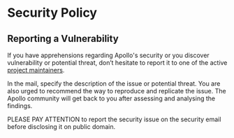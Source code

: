 # Security Policy

## Reporting a Vulnerability

If you have apprehensions regarding Apollo's security or you discover vulnerability or potential threat, don’t hesitate to report it to one of the active [project maintainers](https://github.com/ctripcorp/apollo/graphs/contributors). 

In the mail, specify the description of the issue or potential threat. You are also urged to recommend the way to reproduce and replicate the issue. The Apollo community will get back to you after assessing and analysing the findings.

PLEASE PAY ATTENTION to report the security issue on the security email before disclosing it on public domain.
